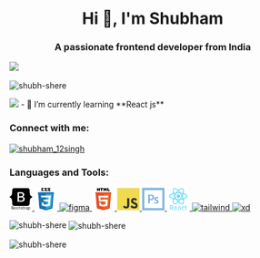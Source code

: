 <h1 align="center">Hi 👋, I'm Shubham</h1>
<h3 align="center">A passionate frontend developer from India</h3>
<img src="https://cdnl.iconscout.com/lottie/premium/preview-watermark/man-doing-programmer-work-at-office-8676757-6970590.mp4?h=700">
<p align="left"> <img src="https://komarev.com/ghpvc/?username=shubh-shere&label=Profile%20views&color=0e75b6&style=flat" alt="shubh-shere" /> </p>
<img src="https://cdnl.iconscout.com/lottie/premium/preview-watermark/man-doing-programmer-work-at-office-8676757-6970590.mp4?h=700">
- 🌱 I’m currently learning **React js**

<h3 align="left">Connect with me:</h3>
<p align="left">
<a href="https://instagram.com/shubham_12singh" target="blank"><img align="center" src="https://raw.githubusercontent.com/rahuldkjain/github-profile-readme-generator/master/src/images/icons/Social/instagram.svg" alt="shubham_12singh" height="30" width="40" /></a>
</p>

<h3 align="left">Languages and Tools:</h3>
<p align="left"> <a href="https://getbootstrap.com" target="_blank" rel="noreferrer"> <img src="https://raw.githubusercontent.com/devicons/devicon/master/icons/bootstrap/bootstrap-plain-wordmark.svg" alt="bootstrap" width="40" height="40"/> </a> <a href="https://www.w3schools.com/css/" target="_blank" rel="noreferrer"> <img src="https://raw.githubusercontent.com/devicons/devicon/master/icons/css3/css3-original-wordmark.svg" alt="css3" width="40" height="40"/> </a> <a href="https://www.figma.com/" target="_blank" rel="noreferrer"> <img src="https://www.vectorlogo.zone/logos/figma/figma-icon.svg" alt="figma" width="40" height="40"/> </a> <a href="https://www.w3.org/html/" target="_blank" rel="noreferrer"> <img src="https://raw.githubusercontent.com/devicons/devicon/master/icons/html5/html5-original-wordmark.svg" alt="html5" width="40" height="40"/> </a> <a href="https://developer.mozilla.org/en-US/docs/Web/JavaScript" target="_blank" rel="noreferrer"> <img src="https://raw.githubusercontent.com/devicons/devicon/master/icons/javascript/javascript-original.svg" alt="javascript" width="40" height="40"/> </a> <a href="https://www.photoshop.com/en" target="_blank" rel="noreferrer"> <img src="https://raw.githubusercontent.com/devicons/devicon/master/icons/photoshop/photoshop-line.svg" alt="photoshop" width="40" height="40"/> </a> <a href="https://reactjs.org/" target="_blank" rel="noreferrer"> <img src="https://raw.githubusercontent.com/devicons/devicon/master/icons/react/react-original-wordmark.svg" alt="react" width="40" height="40"/> </a> <a href="https://tailwindcss.com/" target="_blank" rel="noreferrer"> <img src="https://www.vectorlogo.zone/logos/tailwindcss/tailwindcss-icon.svg" alt="tailwind" width="40" height="40"/> </a> <a href="https://www.adobe.com/products/xd.html" target="_blank" rel="noreferrer"> <img src="https://cdn.worldvectorlogo.com/logos/adobe-xd.svg" alt="xd" width="40" height="40"/> </a> </p>

<p><img align="left" src="https://github-readme-stats.vercel.app/api/top-langs?username=shubh-shere&show_icons=true&locale=en&layout=compact" alt="shubh-shere" /></p>

<p>&nbsp;<img align="center" src="https://github-readme-stats.vercel.app/api?username=shubh-shere&show_icons=true&locale=en" alt="shubh-shere" /></p>

<p><img align="center" src="https://github-readme-streak-stats.herokuapp.com/?user=shubh-shere&" alt="shubh-shere" /></p>
